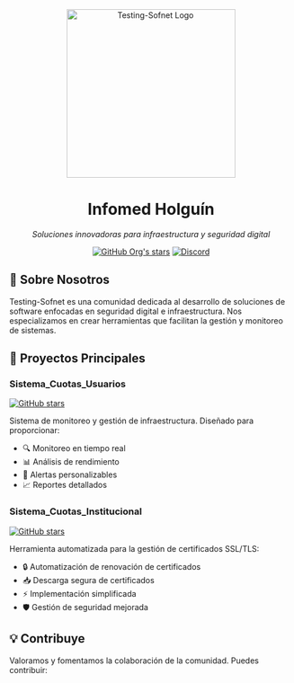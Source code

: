 <div align="center">
  <img src="[URL-del-logo]" alt="Testing-Sofnet Logo" width="300"/>
  
  # Infomed Holguín
  
  *Soluciones innovadoras para infraestructura y seguridad digital*

  [![GitHub Org's stars](https://img.shields.io/github/stars/Testing-Sofnet?style=social)](https://github.com/Testing-Sofnet)
  [![Discord](https://img.shields.io/badge/Discord-Únete_a_la_comunidad-7289DA?style=flat&logo=discord)](https://discord.gg/tucomunidad)
</div>

## 🚀 Sobre Nosotros

Testing-Sofnet es una comunidad dedicada al desarrollo de soluciones de software enfocadas en seguridad digital e infraestructura. Nos especializamos en crear herramientas que facilitan la gestión y monitoreo de sistemas.

## 📌 Proyectos Principales

### Sistema_Cuotas_Usuarios
[![GitHub stars](https://img.shields.io/github/stars/InfomedHLG/Sistema_Cuotas_Usuarios?style=social)](https://github.com/InfomedHLG/Sistema_Cuotas_Usuarios)

Sistema de monitoreo y gestión de infraestructura. Diseñado para proporcionar:
- 🔍 Monitoreo en tiempo real
- 📊 Análisis de rendimiento
- 🔔 Alertas personalizables
- 📈 Reportes detallados

### Sistema_Cuotas_Institucional
[![GitHub stars](https://img.shields.io/github/stars/InfomedHLG/Sistema_Cuotas_Institucional?style=social)](https://github.com/InfomedHLG/Sistema_Cuotas_Institucional)

Herramienta automatizada para la gestión de certificados SSL/TLS:
- 🔒 Automatización de renovación de certificados
- 📥 Descarga segura de certificados
- ⚡ Implementación simplificada
- 🛡️ Gestión de seguridad mejorada

## 💡 Contribuye

Valoramos y fomentamos la colaboración de la comunidad. Puedes contribuir:
